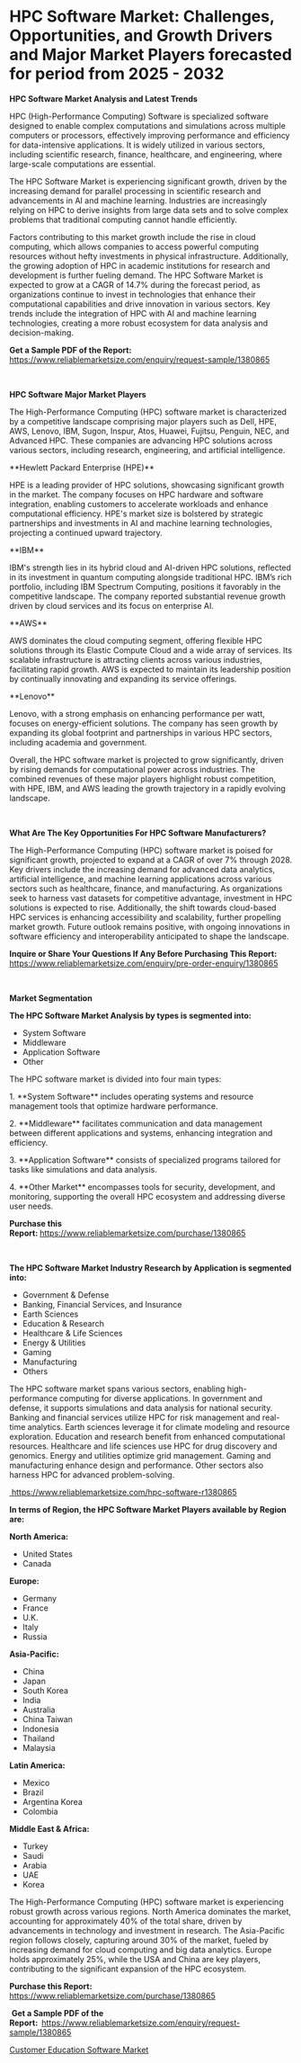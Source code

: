 <p><h1>HPC Software Market: Challenges, Opportunities, and Growth Drivers and Major Market Players forecasted for period from 2025 - 2032</h1></p><p><strong>HPC Software Market Analysis and Latest Trends</strong></p>
<p><p>HPC (High-Performance Computing) Software is specialized software designed to enable complex computations and simulations across multiple computers or processors, effectively improving performance and efficiency for data-intensive applications. It is widely utilized in various sectors, including scientific research, finance, healthcare, and engineering, where large-scale computations are essential.</p><p>The HPC Software Market is experiencing significant growth, driven by the increasing demand for parallel processing in scientific research and advancements in AI and machine learning. Industries are increasingly relying on HPC to derive insights from large data sets and to solve complex problems that traditional computing cannot handle efficiently.</p><p>Factors contributing to this market growth include the rise in cloud computing, which allows companies to access powerful computing resources without hefty investments in physical infrastructure. Additionally, the growing adoption of HPC in academic institutions for research and development is further fueling demand. The HPC Software Market is expected to grow at a CAGR of 14.7% during the forecast period, as organizations continue to invest in technologies that enhance their computational capabilities and drive innovation in various sectors. Key trends include the integration of HPC with AI and machine learning technologies, creating a more robust ecosystem for data analysis and decision-making.</p></p>
<p><strong>Get a Sample PDF of the Report:&nbsp;</strong> <a href="https://www.reliablemarketsize.com/enquiry/request-sample/1380865?utm_campaign=3076&utm_medium=2&utm_source=Github&utm_content=ia&utm_term=09032025&utm_id=hpc-software">https://www.reliablemarketsize.com/enquiry/request-sample/1380865</a></p>
<p>&nbsp;</p>
<p><strong>HPC Software Major Market Players</strong></p>
<p><p>The High-Performance Computing (HPC) software market is characterized by a competitive landscape comprising major players such as Dell, HPE, AWS, Lenovo, IBM, Sugon, Inspur, Atos, Huawei, Fujitsu, Penguin, NEC, and Advanced HPC. These companies are advancing HPC solutions across various sectors, including research, engineering, and artificial intelligence.</p><p>**Hewlett Packard Enterprise (HPE)**</p><p>HPE is a leading provider of HPC solutions, showcasing significant growth in the market. The company focuses on HPC hardware and software integration, enabling customers to accelerate workloads and enhance computational efficiency. HPE's market size is bolstered by strategic partnerships and investments in AI and machine learning technologies, projecting a continued upward trajectory.</p><p>**IBM**</p><p>IBM's strength lies in its hybrid cloud and AI-driven HPC solutions, reflected in its investment in quantum computing alongside traditional HPC. IBM’s rich portfolio, including IBM Spectrum Computing, positions it favorably in the competitive landscape. The company reported substantial revenue growth driven by cloud services and its focus on enterprise AI.</p><p>**AWS**</p><p>AWS dominates the cloud computing segment, offering flexible HPC solutions through its Elastic Compute Cloud and a wide array of services. Its scalable infrastructure is attracting clients across various industries, facilitating rapid growth. AWS is expected to maintain its leadership position by continually innovating and expanding its service offerings.</p><p>**Lenovo**</p><p>Lenovo, with a strong emphasis on enhancing performance per watt, focuses on energy-efficient solutions. The company has seen growth by expanding its global footprint and partnerships in various HPC sectors, including academia and government.</p><p>Overall, the HPC software market is projected to grow significantly, driven by rising demands for computational power across industries. The combined revenues of these major players highlight robust competition, with HPE, IBM, and AWS leading the growth trajectory in a rapidly evolving landscape.</p></p>
<p>&nbsp;</p>
<p><strong>What Are The Key Opportunities For HPC Software Manufacturers?</strong></p>
<p><p>The High-Performance Computing (HPC) software market is poised for significant growth, projected to expand at a CAGR of over 7% through 2028. Key drivers include the increasing demand for advanced data analytics, artificial intelligence, and machine learning applications across various sectors such as healthcare, finance, and manufacturing. As organizations seek to harness vast datasets for competitive advantage, investment in HPC solutions is expected to rise. Additionally, the shift towards cloud-based HPC services is enhancing accessibility and scalability, further propelling market growth. Future outlook remains positive, with ongoing innovations in software efficiency and interoperability anticipated to shape the landscape.</p></p>
<p><strong>Inquire or Share Your Questions If Any Before Purchasing This Report:</strong> <a href="https://www.reliablemarketsize.com/enquiry/pre-order-enquiry/1380865?utm_campaign=3076&utm_medium=2&utm_source=Github&utm_content=ia&utm_term=09032025&utm_id=hpc-software">https://www.reliablemarketsize.com/enquiry/pre-order-enquiry/1380865</a></p>
<p>&nbsp;</p>
<p><strong>Market Segmentation</strong></p>
<p><strong>The HPC Software Market Analysis by types is segmented into:</strong></p>
<p><ul><li>System Software</li><li>Middleware</li><li>Application Software</li><li>Other</li></ul></p>
<p><p>The HPC software market is divided into four main types: </p><p>1. **System Software** includes operating systems and resource management tools that optimize hardware performance. </p><p>2. **Middleware** facilitates communication and data management between different applications and systems, enhancing integration and efficiency. </p><p>3. **Application Software** consists of specialized programs tailored for tasks like simulations and data analysis. </p><p>4. **Other Market** encompasses tools for security, development, and monitoring, supporting the overall HPC ecosystem and addressing diverse user needs. </p></p>
<p><strong>Purchase this Report:&nbsp;</strong><a href="https://www.reliablemarketsize.com/purchase/1380865?utm_campaign=3076&utm_medium=2&utm_source=Github&utm_content=ia&utm_term=09032025&utm_id=hpc-software">https://www.reliablemarketsize.com/purchase/1380865</a></p>
<p>&nbsp;</p>
<p><strong>The HPC Software Market Industry Research by Application is segmented into:</strong></p>
<p><ul><li>Government & Defense</li><li>Banking, Financial Services, and Insurance</li><li>Earth Sciences</li><li>Education & Research</li><li>Healthcare & Life Sciences</li><li>Energy & Utilities</li><li>Gaming</li><li>Manufacturing</li><li>Others</li></ul></p>
<p><p>The HPC software market spans various sectors, enabling high-performance computing for diverse applications. In government and defense, it supports simulations and data analysis for national security. Banking and financial services utilize HPC for risk management and real-time analytics. Earth sciences leverage it for climate modeling and resource exploration. Education and research benefit from enhanced computational resources. Healthcare and life sciences use HPC for drug discovery and genomics. Energy and utilities optimize grid management. Gaming and manufacturing enhance design and performance. Other sectors also harness HPC for advanced problem-solving.</p></p>
<p><a href="https://www.reliablemarketsize.com/hpc-software-r1380865?utm_campaign=3076&utm_medium=2&utm_source=Github&utm_content=ia&utm_term=09032025&utm_id=hpc-software">&nbsp;https://www.reliablemarketsize.com/hpc-software-r1380865</a></p>
<p><strong>In terms of Region, the HPC Software Market Players available by Region are:</strong></p>
<p>
    <p> <strong> North America: </strong>
        <ul>
            <li>United States</li>
            <li>Canada</li>
        </ul>
        </p> 
    <p> <strong> Europe: </strong>
        <ul>
            <li>Germany</li>
            <li>France</li>
            <li>U.K.</li>
            <li>Italy</li>
            <li>Russia</li>
        </ul>
        </p> 
    <p> <strong> Asia-Pacific: </strong>
        <ul>
            <li>China</li>
            <li>Japan</li>
            <li>South Korea</li>
            <li>India</li>
            <li>Australia</li>
            <li>China Taiwan</li>
            <li>Indonesia</li>
            <li>Thailand</li>
            <li>Malaysia</li>
        </ul>
        </p> 
    <p> <strong> Latin America: </strong>
        <ul>
            <li>Mexico</li>
            <li>Brazil</li>
            <li>Argentina Korea</li>
            <li>Colombia</li>
        </ul>
        </p> 
    <p> <strong> Middle East & Africa: </strong>
        <ul>
            <li>Turkey</li>
            <li>Saudi</li>
            <li>Arabia</li>
            <li>UAE</li>
            <li>Korea</li>
        </ul>
    </p>
    </p>
<p><p>The High-Performance Computing (HPC) software market is experiencing robust growth across various regions. North America dominates the market, accounting for approximately 40% of the total share, driven by advancements in technology and investment in research. The Asia-Pacific region follows closely, capturing around 30% of the market, fueled by increasing demand for cloud computing and big data analytics. Europe holds approximately 25%, while the USA and China are key players, contributing to the significant expansion of the HPC ecosystem.</p></p>
<p><strong>Purchase this Report: </strong><a href="https://www.reliablemarketsize.com/purchase/1380865?utm_campaign=3076&utm_medium=2&utm_source=Github&utm_content=ia&utm_term=09032025&utm_id=hpc-software">https://www.reliablemarketsize.com/purchase/1380865</a></p>
<p>&nbsp;<strong>Get a Sample PDF of the Report:&nbsp;&nbsp;</strong><a href="https://www.reliablemarketsize.com/enquiry/request-sample/1380865?utm_campaign=3076&utm_medium=2&utm_source=Github&utm_content=ia&utm_term=09032025&utm_id=hpc-software">https://www.reliablemarketsize.com/enquiry/request-sample/1380865</a></p>
<p><strong></strong></p>
<p><p><a href="https://github.com/viipposahko25/Market-Research-Report-List-1/blob/main/customer-education-software-market.md?utm_campaign=3076&utm_medium=2&utm_source=Github&utm_content=ia&utm_term=09032025&utm_id=hpc-software">Customer Education Software Market</a></p></p>